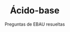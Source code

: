 ---
title: Ácido-base
subtitle: Preguntas de EBAU resueltas
tags:
- EBAU
- reacciones-químicas
- ácido-base
categories:
- Química

# Optional external URL for project (replaces project detail page).
external_link: "https://drive.google.com/file/d/1_I1AzcRtBctJ_BTd_J-hNWxpz2hGPRm9/view"

image:
  caption: "Imagen de [**InspiredImages**](https://pixabay.com/es/users/InspiredImages-57296/) en [Pixabay](https://pixabay.com/es/)"
  focal_point: Smart
---